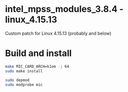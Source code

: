 # intel_mpss_modules_3.8.4 - linux_4.15.13
Custom patch for Linux 4.15.13 (probably and below)

# Build and install

```bash
make MIC_CARD_ARCH=k1om -j 64
sudo make install

sudo depmod
sudo modprobe mic
```
